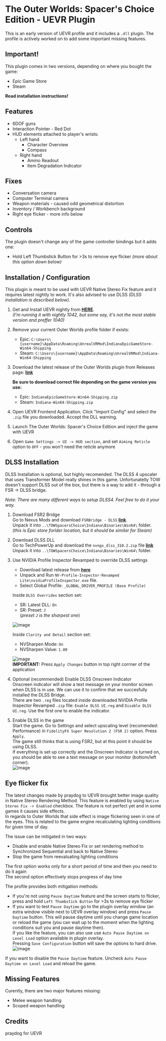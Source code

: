 # The Outer Worlds: Spacer's Choice Edition - UEVR Plugin

This is an early version of UEVR profile and it includes a `.dll` plugin. The profile is actively worked on to add some important missing features.

## Important!
This plugin comes in two versions, depending on where you bought the game:
* Epic Game Store
* Steam

**Read installation instructions!**

## Features
* 6DOF guns
* Interaction Pointer - Red Dot
* HUD elements attached to player's wrists:
    * Left hand
        * Character Overview
        * Compass
    * Right hand
        * Ammo Readout
        * Item Degradation Indicator

## Fixes
* Conversation camera
* Computer Terminal camera
* Weapon materials - caused odd geometrical distortion
* Inventory / Workbench background
* Right eye flicker - more info below

## Controls
The plugin doesn't change any of the game controller bindings but it adds one:
* Hold Left Thumbstick Button for >3s to remove eye flicker
*(more about this option down below)*

## Installation / Configuration
This plugin is meant to be used with UEVR Native Stereo Fix feature and it requires latest nightly to work.
It's also advised to use DLSS *(DLSS installation is described below)*.

1) Get and Install UEVR nightly from [**HERE**](https://github.com/praydog/UEVR-nightly/releases).  
    *(I'm running it with nightly 1042, but some say, it's not the most stable version and preffer 1040)*
2) Remove your current Outer Worlds profile folder if exists:
    * Epic: `C:\Users\{username}\AppData\Roaming\UnrealVRMod\IndianaEpicGameStore-Win64-Shipping`
    * Steam: `C:\Users\{username}\AppData\Roaming\UnrealVRMod\Indiana-Win64-Shipping`
3) Download the latest release of the Outer Worlds plugin from Releases page: [**link**](https://github.com/gwizdek/OuterWorlds-UEVR-Plugin/releases)

    **Be sure to download correct file depending on the game version you use:**
    * Epic: `IndianaEpicGameStore-Win64-Shipping.zip`
    * Steam: `Indiana-Win64-Shipping.zip`

4) Open UEVR Frontend Application. Click "Import Config" and select the `.zip` file you downloaded. Accept the DLL warning.
5) Launch The Outer Worlds: Spacer's Choice Edition and inject the game with UEVR
6) Open `Game Settings -> UI -> HUD section`, and set `Aiming Reticle` option to `OFF` - you won't need the reticle anymore

## DLSS Installation
DLSS Installation is optional, but highly recomended. The DLSS 4 upscaler that uses Transformer Model really shines in this game.
Unfortunatelly TOW doesn't support DLSS out of the box, but there is a way to add it - through a FSR -> DLSS bridge.

*Note: There are many different ways to setup DLSS4. Feel free to do it your way.*

1) Download FSR2 Bridge  
Go to Nexus Mods and download `FSRBridge - DLSS` [**link**](https://www.nexusmods.com/starfield/mods/196?tab=files).  
Unpack it into `..\TOWSpacersChoice\Indiana\Binaries\Win64\` folder.  
*(this is Epic store forlder location, but it should be similar for Steam)*

2) Download DLSS DLL  
Go to TechPowerUp and download the `nvngx_dlss_310.2.zip` file [**link**](https://www.techpowerup.com/download/nvidia-dlss-dll/)  
Unpack it into `..\TOWSpacersChoice\Indiana\Binaries\Win64\` folder.

3) Use NVIDIA Profile Inspector Revamped to override DLSS settings
    * Download latest release from [**here**](https://github.com/xHybred/NvidiaProfileInspectorRevamped/releases)  
    * Unpack and Run `NV-Profile-Inspector-Revamped Lite\nvidiaProfileInspector.exe` file.  
    * Select Global Profile: `_GLOBAL_DRIVER_PROFILE (Base Profile)`  

    Inside `DLSS Overrides` section set:  
    * SR: Latest DLL: `On`
    * SR: Preset: `J`  
    (*preset `J` is the sharpest one*)

   ![image](https://github.com/user-attachments/assets/d09ce57b-8b5e-4913-8b58-dc6693749ad9)  

    Inside `Clarity and Detail` section set:  
    * NVSharpen Mode: `On`
    * NVSharpen Value: `1.00`

   ![image](https://github.com/user-attachments/assets/c56796fe-dbba-4d7a-b69d-93df5d2870b9)  
    **IMPORTANT:** Press `Apply Changes` button in top right corrner of the application  


5) Optional (recommended) Enable DLSS Onscreen Indicator  
Onscreen indicator will show a text message on your monitor screen when DLSS is in use. We can use it to confirm that we succesfully installed the DLSS Bridge.  
There are two `.reg` files located inside downloaded NVIDIA Profile Inspector Revamped `.zip` file: `Enable DLSS UI.reg` and `Disable DLSS UI.reg`. Use the first one to enable the indicator. 

6) Enable DLSS in the game  
Start the game. Go to Settings and select upscaling level (recomended: Performance) in `FidelityFX Super Resolution 2 (FSR 2)` option. Press `Apply`.  
The game still thinks that is using FSR2, but at this point it should be using DLSS.  
If everything is set up correctly and the Onscreen Indicator is turned on, you should be able to see a text message on your monitor (bottom/left corner).  
![image](https://github.com/user-attachments/assets/45971cdc-d1ff-4681-99c2-0fa95c7367b8)  


## Eye flicker fix
The latest changes made by praydog to UEVR brought better image quality in Native Stereo Rendering Method. This feature is enabled by using `Native Stereo Fix -> Enabled` checkbox. The feature is not perfect yet and in some games it causes side effects.  
In regards to Outer Worlds that side effect is image flickering seen in one of the eyes. This is related to the game engine recalculating lighting conditions for given time of day.  

The issue can be mitigated in two ways:  
* Disable and enable Native Stereo Fix or set rendering method to Synchronized Sequential and back to Native Stereo
* Stop the game from reevaluating lighting conditions  

The first option works only for a short period of time and then you need to do it again  
The second option effectively stops progress of day time

The profile provides both mitigation methods:  
* If you're not using `Pause Daytime` feature and the screen starts to flicker, press and hold `Left Thumbstick Button` for >3s to remove eye flicker
* If you want to test `Pause Daytime` go to the plugin overlay window (an extra window visible next to UEVR overlay window) and press `Pause Daytime` button.
This will pause daytime until you change game location or reload the game (you can wait up to the moment when the lighting conditions suit you and pause daytime then).  
If you like the feature, you can also use use `Auto Pause Daytime on Level Load` option available in plugin overlay.  
Pressing `Save Configuration` button will save the options to hard drive.  
![image](https://github.com/user-attachments/assets/655da1d9-7049-4b55-8da7-981fddb335a2)  


If you want to disable the `Pause Daytime` feature. Uncheck `Auto Pause Daytime on Level Load` and reload the game.

## Missing Features  
Curently, there are two major features missing:
* Melee weapon handling
* Scoped weapon handling


## Credits
praydog for UEVR
